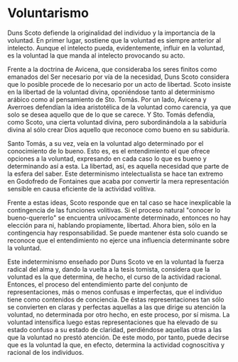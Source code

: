 
# Voluntarismo

Duns Scoto defiende la originalidad del individuo y la importancia de la voluntad. En primer lugar, sostiene que la voluntad es siempre anterior al intelecto. Aunque el intelecto pueda, evidentemente, influir en la voluntad, es la voluntad la que manda al intelecto provocando su acto.

Frente a la doctrina de Avicena, que consideraba los seres finitos como emanados del Ser necesario por vía de la necesidad, Duns Scoto considera que lo posible procede de lo necesario por un acto de libertad. Scoto insiste en la libertad de la voluntad divina, oponiéndose tanto al determinismo arábico como al pensamiento de Sto. Tomás. Por un lado, Avicena y Averroes defendían la idea aristotélica de la voluntad como carencia, ya que solo se desea aquello que de lo que se carece. Y Sto. Tomás defendía, como Scoto, una cierta voluntad divina, pero subordinándola a la sabiduría divina al sólo crear Dios aquello que reconoce como bueno en su sabiduría.

Santo Tomás, a su vez, veía en la voluntad algo determinado por el conocimiento de lo bueno. Esto es, es el entendimiento el que ofrece opciones a la voluntad, expresando en cada caso lo que es bueno y determinando así a esta. La libertad, así, es aquella necesidad que parte de la esfera del saber. Este determinismo intelectualista se hace tan extremo en Godofredo de Fontaines que acaba por convertir la mera representación sensible en causa eficiente de la actividad volitiva.

Frente a estas ideas, Scoto responde que en tal caso se hace inexplicable la contingencia de las funciones volitivas. Si el proceso natural "conocer lo bueno-quererlo" se encuentra unívocamente determinado, entonces no hay elección para ni, hablando propiamente, libertad. Ahora bien, sólo en la contingencia hay responsabilidad. Se puede mantener ésta solo cuando se reconoce que el entendimiento no ejerce una influencia determinante sobre la voluntad.

Este indeterminismo enseñado por Duns Scoto ve en la voluntad la fuerza radical del alma y, dando la vuelta a la tesis tomista, considera que la voluntad es la que determina, de hecho, el curso de la actividad racional. Entonces, el proceso del entendimiento parte del conjunto de representaciones, más o menos confusas e imperfectas, que el individuo tiene como contenidos de conciencia. De éstas representaciones tan sólo se convierten en claras y perfectas aquellas a las que dirige su atención la voluntad, no determinada por otro hecho, en este proceso, por sí misma. La voluntad intensifica luego estas representaciones que ha elevado de su estado confuso a su estado de claridad, perdiéndose aquellas otras a las que la voluntad no prestó atención. De este modo, por tanto, puede decirse que es la voluntad la que, en efecto, determina la actividad cognoscitiva y racional de los individuos.